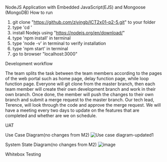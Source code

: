 NodeJS Application with Embedded JavaScript(EJS) and Mongoose (MongoDB)
How to run

1. git clone "https://github.com/ziyingb/ICT2x01-p2-5.git" to your folder
2. type 'cd <folder path>' 
3. install Nodejs using "https://nodejs.org/en/download/"
4. type 'npm install' in terminal 
5. type 'node -v' in terminal to verify installation
6. type 'npm start' in terminal
7. go to browser "localhost:3000"


Development workflow
 
The team splits the task between the team members according to the pages of the web portal such as home page, delay function page, while loop function page. Everyone will git clone from the master branch, then each team member will create their own development branch and work in their own branch. Once done, the member will push the changes to their own branch and submit a merge request to the master branch. Our tech lead, Terence, will look through the code and approve the merge request. We will have a meeting every two days to update on the features that are completed and whether are we on schedule.  

 
UAT

Use Case Diagram(no changes from M2)
![Use case diagram-updated1](https://user-images.githubusercontent.com/48317019/144759755-eeb6380e-796c-42ed-9a21-eaacf6ce2091.png)

System State Diagram(no changes from M2)
![image](https://user-images.githubusercontent.com/48317019/144759765-a99d55cd-1e93-4b4e-86e5-e4fa5a5dfc2c.png)


Whitebox Testing
